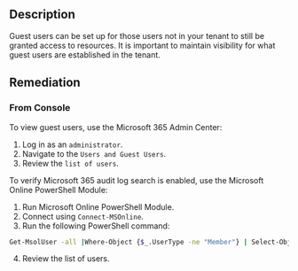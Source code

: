 ## Description

Guest users can be set up for those users not in your tenant to still be granted access to resources. It is important to maintain visibility for what guest users are established in the tenant.

## Remediation

### From Console

To view guest users, use the Microsoft 365 Admin Center:

1. Log in as an `administrator`.
2. Navigate to the `Users and Guest Users`.
3. Review the `list of users`.

To verify Microsoft 365 audit log search is enabled, use the Microsoft Online PowerShell Module:

1. Run Microsoft Online PowerShell Module.
2. Connect using `Connect-MSOnline`.
3. Run the following PowerShell command:

```bash
Get-MsolUser -all |Where-Object {$_.UserType -ne "Member"} | Select-ObjectUserPrincipalName, UserType, CreatedDate
```

4. Review the list of users.
